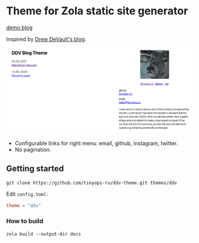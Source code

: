 # Theme for Zola static site generator

[demo blog](https://ddv-theme.tinyops.ru/)

Inspired by [Drew DeVault's blog](https://drewdevault.com/).

![Drew DeVault's blog](screenshot.png "Drew DeVault's blog")

- Configurable links for right menu: email, github, instagram, twitter.
- No pagination.

## Getting started

```shell
git clone https://github.com/tinyops-ru/ddv-theme.git themes/ddv
```

Edit `config.toml`:

```toml
theme = "ddv"
```

### How to build

```shell
zola build --output-dir docs
```

